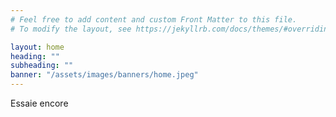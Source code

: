 ```yaml
---
# Feel free to add content and custom Front Matter to this file.
# To modify the layout, see https://jekyllrb.com/docs/themes/#overriding-theme-defaults

layout: home
heading: ""
subheading: ""
banner: "/assets/images/banners/home.jpeg"
---
```


Essaie encore